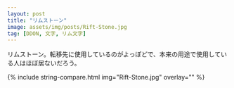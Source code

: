 ```yaml
---
layout: post
title: "リムストーン"
image: assets/img/posts/Rift-Stone.jpg
tag: [DDON, 文字, リム文字]
---
```


リムストーン。転移先に使用しているのがよっぽどで、本来の用途で使用している人はほぼ居ないだろう。



{% include string-compare.html img="Rift-Stone.jpg" overlay="" %}


